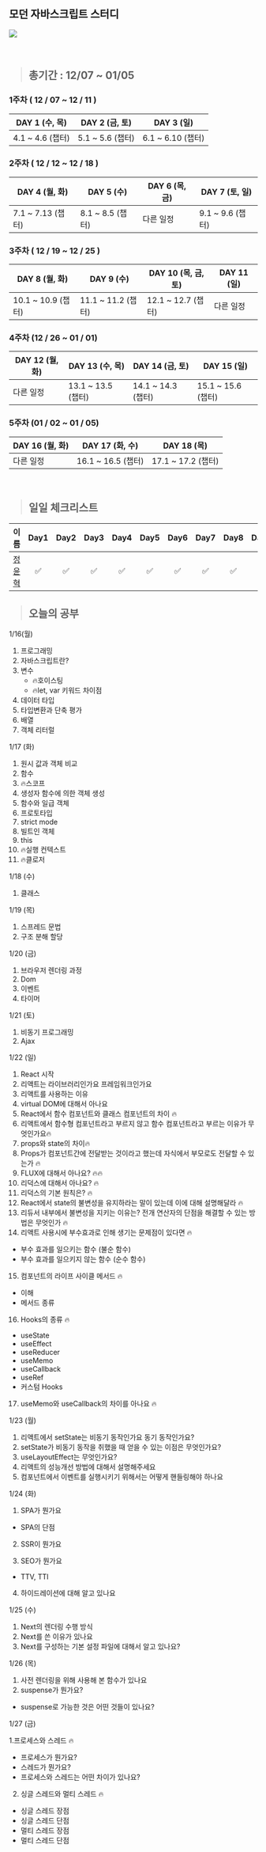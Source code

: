 ## 모던 자바스크립트 스터디

![](https://user-images.githubusercontent.com/76567238/204139061-a7735816-bc1e-4eae-991a-1a67e39b91e2.png)

<br/>

> ## 총기간 : 12/07 ~ 01/05

### 1주차 ( 12 / 07 ~ 12 / 11 )

| DAY 1 (수, 목)   | DAY 2 (금, 토)   | DAY 3 (일)        |
| ---------------- | ---------------- | ----------------- |
| 4.1 ~ 4.6 (챕터) | 5.1 ~ 5.6 (챕터) | 6.1 ~ 6.10 (챕터) |

### 2주차 ( 12 / 12 ~ 12 / 18 )

| DAY 4 (월, 화)    | DAY 5 (수)       | DAY 6 (목, 금) | DAY 7 (토, 일)   |
| ----------------- | ---------------- | -------------- | ---------------- |
| 7.1 ~ 7.13 (챕터) | 8.1 ~ 8.5 (챕터) | 다른 일정      | 9.1 ~ 9.6 (챕터) |

### 3주차 ( 12 / 19 ~ 12 / 25 )

| DAY 8 (월, 화)     | DAY 9 (수)         | DAY 10 (목, 금, 토) | DAY 11 (일) |
| ------------------ | ------------------ | ------------------- | ----------- |
| 10.1 ~ 10.9 (챕터) | 11.1 ~ 11.2 (챕터) | 12.1 ~ 12.7 (챕터)  | 다른 일정   |

### 4주차 (12 / 26 ~ 01 / 01)

| DAY 12 (월, 화) | DAY 13 (수, 목)    | DAY 14 (금, 토)    | DAY 15 (일)        |
| --------------- | ------------------ | ------------------ | ------------------ |
| 다른 일정       | 13.1 ~ 13.5 (챕터) | 14.1 ~ 14.3 (챕터) | 15.1 ~ 15.6 (챕터) |

### 5주차 (01 / 02 ~ 01 / 05)

| DAY 16 (월, 화) | DAY 17 (화, 수)    | DAY 18 (목)        |
| --------------- | ------------------ | ------------------ |
| 다른 일정       | 16.1 ~ 16.5 (챕터) | 17.1 ~ 17.2 (챕터) |

<br/>

> ## 일일 체크리스트

| 이름                                                 | Day1 | Day2 | Day3 | Day4 | Day5 | Day6 | Day7 | Day8 | Day9 | Day10 | Day11 | Day12 | Day13 | Day14 | Day15 | Day16 | Day17 | Day18 |
| ---------------------------------------------------- | :--: | :--: | :--: | :--: | :--: | :--: | :--: | :--: | :--: | :---: | :---: | :---: | :---: | :---: | :---: | ----- | ----- | ----- |
| <center>[정윤혁](https://github.com/hyukzz)</center> |  ✅  |  ✅  |  ✅  |  ✅  |  ✅  |  ✅  |  ✅  |  ✅  |  ✅  |  ✅   |  ✅   |  ✅   |  ✅   |  ✅   |  ✅   | ✅    |

> ## 오늘의 공부

1/16(월)

1. 프로그래밍
2. 자바스크립트란?
3. 변수
   - 🔥호이스팅
   - 🔥let, var 키워드 차이점
4. 데이터 타입
5. 타입변환과 단축 평가
6. 배열
7. 객체 리터럴

1/17 (화)

1. 원시 값과 객체 비교
2. 함수
3. 🔥스코프
4. 생성자 함수에 의한 객체 생성
5. 함수와 일급 객체
6. 프로토타입
7. strict mode
8. 빌트인 객체
9. this
10. 🔥실행 컨텍스트
11. 🔥클로저

1/18 (수)

1. 클래스

1/19 (목)

1. 스프레드 문법
2. 구조 분해 할당

1/20 (금)

1. 브라우저 렌더링 과정
2. Dom
3. 이벤트
4. 타이머

1/21 (토)

1. 비동기 프로그래밍
2. Ajax

1/22 (일)

1. React 시작
2. 리액트는 라이브러리인가요 프레임워크인가요
3. 리액트를 사용하는 이유
4. virtual DOM에 대해서 아나요
5. React에서 함수 컴포넌트와 클래스 컴포넌트의 차이 🔥
6. 리액트에서 함수형 컴포넌트라고 부르지 않고 함수 컴포넌트라고 부르는 이유가 무엇인가요🔥
7. props와 state의 차이🔥
8. Props가 컴포넌트간에 전달받는 것이라고 했는데 자식에서 부모로도 전달할 수 있는가 🔥
9. FLUX에 대해서 아나요? 🔥🔥
10. 리덕스에 대해서 아나요? 🔥
11. 리덕스의 기본 원칙은? 🔥
12. React에서 state의 불변성을 유지하라는 말이 있는데 이에 대해 설명해달라 🔥
13. 리듀서 내부에서 불변성을 지키는 이유는? 전개 연산자의 단점을 해결할 수 있는 방법은 무엇인가 🔥
14. 리액트 사용시에 부수효과로 인해 생기는 문제점이 있다면 🔥

- 부수 효과를 일으키는 함수 (불순 함수)
- 부수 효과를 일으키지 않는 함수 (순수 함수)

15. 컴포넌트의 라이프 사이클 메서드 🔥

- 이해
- 메서드 종류

16. Hooks의 종류 🔥

- useState
- useEffect
- useReducer
- useMemo
- useCallback
- useRef
- 커스텀 Hooks

17. useMemo와 useCallback의 차이를 아나요 🔥

1/23 (월)

1. 리액트에서 setState는 비동기 동작인가요 동기 동작인가요?
2. setState가 비동기 동작을 취했을 때 얻을 수 있는 이점은 무엇인가요?
3. useLayoutEffect는 무엇인가요?
4. 리액트의 성능개선 방법에 대해서 설명해주세요
5. 컴포넌트에서 이벤트를 실행시키기 위해서는 어떻게 핸들링해야 하나요

1/24 (화)

1. SPA가 뭔가요

- SPA의 단점

2. SSR이 뭔가요

3. SEO가 뭔가요

- TTV, TTI

4. 하이드레이션에 대해 알고 있나요

1/25 (수)

1. Next의 렌더링 수행 방식
2. Next를 쓴 이유가 있나요
3. Next를 구성하는 기본 설정 파일에 대해서 알고 있나요?

1/26 (목)

1. 사전 렌더링을 위해 사용해 본 함수가 있나요
2. suspense가 뭔가요?

- suspense로 가능한 것은 어떤 것들이 있나요?

1/27 (금)

1.프로세스와 스레드 🔥

- 프로세스가 뭔가요?
- 스레드가 뭔가요?
- 프로세스와 스레드는 어떤 차이가 있나요?

2. 싱글 스레드와 멀티 스레드 🔥

- 싱글 스레드 장점
- 싱글 스레드 단점
- 멀티 스레드 장점
- 멀티 스레드 단점
